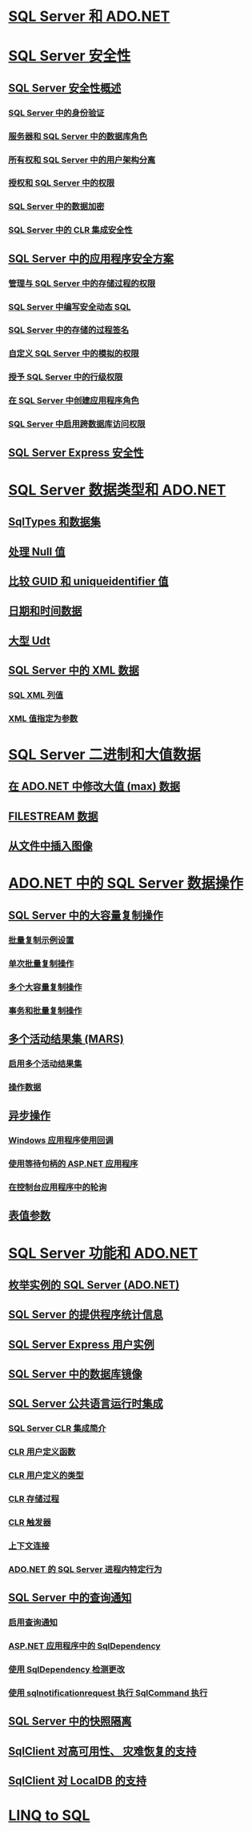 # [SQL Server 和 ADO.NET](index.md)
# [SQL Server 安全性](sql-server-security.md)
## [SQL Server 安全性概述](overview-of-sql-server-security.md)
### [SQL Server 中的身份验证](authentication-in-sql-server.md)
### [服务器和 SQL Server 中的数据库角色](server-and-database-roles-in-sql-server.md)
### [所有权和 SQL Server 中的用户架构分离](ownership-and-user-schema-separation-in-sql-server.md)
### [授权和 SQL Server 中的权限](authorization-and-permissions-in-sql-server.md)
### [SQL Server 中的数据加密](data-encryption-in-sql-server.md)
### [SQL Server 中的 CLR 集成安全性](clr-integration-security-in-sql-server.md)
## [SQL Server 中的应用程序安全方案](application-security-scenarios-in-sql-server.md)
### [管理与 SQL Server 中的存储过程的权限](managing-permissions-with-stored-procedures-in-sql-server.md)
### [SQL Server 中编写安全动态 SQL](writing-secure-dynamic-sql-in-sql-server.md)
### [SQL Server 中的存储的过程签名](signing-stored-procedures-in-sql-server.md)
### [自定义 SQL Server 中的模拟的权限](customizing-permissions-with-impersonation-in-sql-server.md)
### [授予 SQL Server 中的行级权限](granting-row-level-permissions-in-sql-server.md)
### [在 SQL Server 中创建应用程序角色](creating-application-roles-in-sql-server.md)
### [SQL Server 中启用跨数据库访问权限](enabling-cross-database-access-in-sql-server.md)
## [SQL Server Express 安全性](sql-server-express-security.md)
# [SQL Server 数据类型和 ADO.NET](sql-server-data-types.md)
## [SqlTypes 和数据集](sqltypes-and-the-dataset.md)
## [处理 Null 值](handling-null-values.md)
## [比较 GUID 和 uniqueidentifier 值](comparing-guid-and-uniqueidentifier-values.md)
## [日期和时间数据](date-and-time-data.md)
## [大型 Udt](large-udts.md)
## [SQL Server 中的 XML 数据](xml-data-in-sql-server.md)
### [SQL XML 列值](sql-xml-column-values.md)
### [XML 值指定为参数](specifying-xml-values-as-parameters.md)
# [SQL Server 二进制和大值数据](sql-server-binary-and-large-value-data.md)
## [在 ADO.NET 中修改大值 (max) 数据](modifying-large-value-max-data.md)
## [FILESTREAM 数据](filestream-data.md)
## [从文件中插入图像](inserting-an-image-from-a-file.md)
# [ADO.NET 中的 SQL Server 数据操作](sql-server-data-operations.md)
## [SQL Server 中的大容量复制操作](bulk-copy-operations-in-sql-server.md)
### [批量复制示例设置](bulk-copy-example-setup.md)
### [单次批量复制操作](single-bulk-copy-operations.md)
### [多个大容量复制操作](multiple-bulk-copy-operations.md)
### [事务和批量复制操作](transaction-and-bulk-copy-operations.md)
## [多个活动结果集 (MARS)](multiple-active-result-sets-mars.md)
### [启用多个活动结果集](enabling-multiple-active-result-sets.md)
### [操作数据](manipulating-data.md)
## [异步操作](asynchronous-operations.md)
### [Windows 应用程序使用回调](windows-applications-using-callbacks.md)
### [使用等待句柄的 ASP.NET 应用程序](aspnet-apps-using-wait-handles.md)
### [在控制台应用程序中的轮询](polling-in-console-applications.md)
## [表值参数](table-valued-parameters.md)
# [SQL Server 功能和 ADO.NET](sql-server-features-and-adonet.md)
## [枚举实例的 SQL Server (ADO.NET)](enumerating-instances-of-sql-server.md)
## [SQL Server 的提供程序统计信息](provider-statistics-for-sql-server.md)
## [SQL Server Express 用户实例](sql-server-express-user-instances.md)
## [SQL Server 中的数据库镜像](database-mirroring-in-sql-server.md)
## [SQL Server 公共语言运行时集成](sql-server-common-language-runtime-integration.md)
### [SQL Server CLR 集成简介](introduction-to-sql-server-clr-integration.md)
### [CLR 用户定义函数](clr-user-defined-functions.md)
### [CLR 用户定义的类型](clr-user-defined-types.md)
### [CLR 存储过程](clr-stored-procedures.md)
### [CLR 触发器](clr-triggers.md)
### [上下文连接](the-context-connection.md)
### [ADO.NET 的 SQL Server 进程内特定行为](sql-server-in-process-specific-behavior-of-adonet.md)
## [SQL Server 中的查询通知](query-notifications-in-sql-server.md)
### [启用查询通知](enabling-query-notifications.md)
### [ASP.NET 应用程序中的 SqlDependency](sqldependency-in-an-aspnet-app.md)
### [使用 SqlDependency 检测更改](detecting-changes-with-sqldependency.md)
### [使用 sqlnotificationrequest 执行 SqlCommand 执行](sqlcommand-execution-with-a-sqlnotificationrequest.md)
## [SQL Server 中的快照隔离](snapshot-isolation-in-sql-server.md)
## [SqlClient 对高可用性、 灾难恢复的支持](sqlclient-support-for-high-availability-disaster-recovery.md)
## [SqlClient 对 LocalDB 的支持](sqlclient-support-for-localdb.md)
# [LINQ to SQL](linq/)
